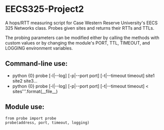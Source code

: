 EECS325-Project2
================

A hops/RTT measuring script for Case Western Reserve University's EECS 325 Networks class. Probes given sites and returns their RTTs and TTLs.

The probing parameters can be modified either by calling the methods with
custom values or by changing the module's PORT, TTL, TIMEOUT, and LOGGING
environment variables.

## Command-line use:
* python {0} probe \[-l|--log\] \[-p|--port port\] \[-t|--timeout timeout\] site1 site2 site3...
* python {0} probe \[-l|--log\] \[-p|--port port\] \[-t|--timeout timeout\] < sites'''.format(\_\_file\_\_)

## Module use:
    from probe import probe
    probe(address, port, timeout, logging)
